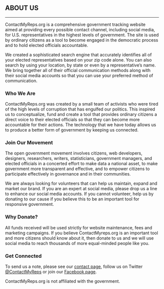 ## ABOUT US
---

ContactMyReps.org is a comprehensive government tracking website aimed at providing every possible contact channel, including social media, for U.S. representatives in the highest levels of government. The site is used by ordinary citizens as a tool to become engaged in the democratic process and to hold elected officials accountable.

We created a sophisticated search engine that accurately identifies all of your elected representatives based on your zip code alone. You can also search by using your location, by state or even by a representative’s name. We bring together all of their official communication methods along with their social media accounts so that you can use your preferred method of communication.

### Who We Are
ContactMyReps.org was created by a small team of activists who were tired of the high levels of corruption that has engulfed our politics. This inspired us to conceptualize, fund and create a tool that provides ordinary citizens a direct voice to their elected officials so that they can become more accountable for their actions. The technology that we have today allows us to produce a better form of government by keeping us connected.

### Join Our Movement
The open government movement involves citizens, web developers, designers, researchers, writers, statisticians, government managers, and elected officials in a concerted effort to make data a national asset, to make government more transparent and effective, and to empower citizens to participate effectively in governance and in their communities.

We are always looking for volunteers that can help us maintain, expand and market our brand. If you are an expert at social media, please drop us a line to enhance our social media accounts. If you cannot volunteer, help us by donating to our cause if you believe this to be an important tool for responsive government.

### Why Donate?
All funds received will be used strictly for website maintenance, fees and marketing campaigns. If you believe ContactMyreps.org is an important tool and more citizens should know about it, then donate to us and we will use social media to reach thousands of more equal-minded people like you.

### Get Connected
To send us a note, please see our [contact page](/contact), follow us on Twitter [@ContactMyReps](https://twitter.com/contactmyreps) or join our [Facebook page](https://www.facebook.com/ContactMyReps/).

ContactMyReps.org is not affiliated with the government.